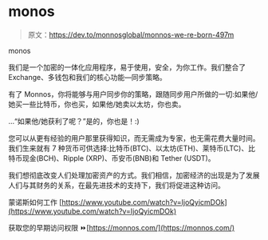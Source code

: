 # monos

> 原文：<https://dev.to/monnosglobal/monnos-we-re-born-497m>

monos

我们是一个加密的一体化应用程序，易于使用，安全，为你工作。我们整合了 Exchange、多钱包和我们的核心功能—同步策略。

有了 Monnos，你将能够与用户同步你的策略，跟随同步用户所做的一切:如果他/她买一些比特币，你也买，如果他/她卖以太坊，你也卖。

…“如果他/她获利了呢？”是的，你也是！:)

您可以从更有经验的用户那里获得知识，而无需成为专家，也无需花费大量时间。我们生来就有 7 种货币可供选择:比特币(BTC)、以太坊(ETH)、莱特币(LTC)、比特币现金(BCH)、Ripple (XRP)、币安币(BNB)和 Tether (USDT)。

我们想彻底改变人们处理加密资产的方式。我们相信，加密经济的出现是为了发展人们与其财务的关系，在最先进技术的支持下，我们将促进这种访问。

蒙诺斯如何工作
[https://www.youtube.com/watch?v=IjoQyicmDOk](https://www.youtube.com/watch?v=IjoQyicmDOk)

获取您的早期访问权限
⏩[https://monnos.com/](https://monnos.com/)